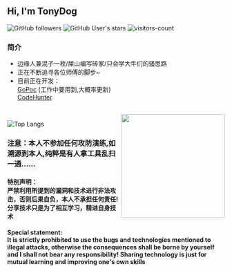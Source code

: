 <h2> Hi, I'm TonyDog </h2>

![GitHub followers](https://img.shields.io/github/followers/TonyD0g?style=social)   ![GitHub User's stars](https://img.shields.io/github/stars/TonyD0g?style=social)   ![visitors-count](https://visitor-badge.laobi.icu/badge?page_id=TonyD0g.readme)

### 简介
- 边缘人兼混子一枚/屎山编写砖家/只会学大牛们的骚思路
- 正在不断追寻各位师傅的脚步~
- 目前正在开发：
   <br> [GoPoc](https://github.com/TonyD0g/GoPoc)  (工作中要用到,大概率更新)
   <br> [CodeHunter](https://cn.bing.com/search?q=%E8%87%AA%E7%A0%94%E4%BB%A3%E7%A0%81%E5%AE%A1%E8%AE%A1%E5%B0%8F%E7%8E%A9%E5%85%B7%EF%BC%8C%E4%B8%8D%E6%8F%90%E4%BE%9B%E6%BA%90%E7%A0%81&qs=ds&form=QBRE&pc=MOZI)

<br>

<img src='https://s4.ax1x.com/2022/02/19/HqcbB8.jpg' align='right' style=' width:240px;height:240 px'/>

![Top Langs](https://github-readme-stats.vercel.app/api/top-langs/?username=TonyD0g)

<h3>注意：本人不参加任何攻防演练,如溯源到本人,纯粹是有人拿工具乱扫一通......</h3>
<h4>特别声明：<br>严禁利用所提到的漏洞和技术进行非法攻击，否则后果自负，本人不承担任何责任! 分享技术只是为了相互学习，精进自身技术</h4>

<h4>Special statement:<br>It is strictly prohibited to use the bugs and technologies mentioned to illegal attacks, otherwise the consequences shall be borne by yourself and I shall not bear any responsibility! Sharing technology is just for mutual learning and improving one's own skills</h4>

